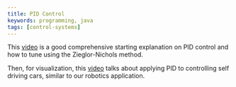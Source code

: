 ```yaml
---
title: PID Control
keywords: programming, java
tags: [control-systems]
---
```


This [video](https://www.youtube.com/watch?v=UOuRx9Ujsog) is a good comprehensive starting explanation on PID control and how to tune using the Zieglor-Nichols method.

Then, for visualization, this [video](https://www.youtube.com/watch?v=4Y7zG48uHRo) talks about applying PID to controlling self driving cars, similar to our robotics application.
